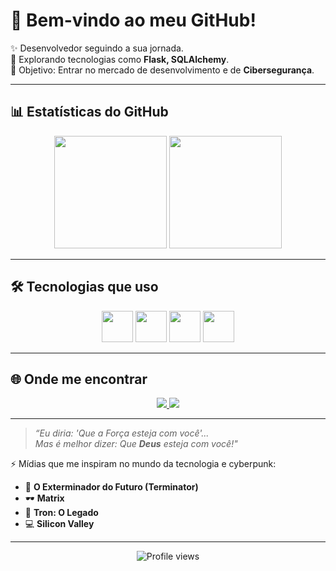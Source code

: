# 👾 Bem-vindo ao meu GitHub!  

✨ Desenvolvedor seguindo a sua jornada.  
🚀 Explorando tecnologias como **Flask, SQLAlchemy**.  
🎯 Objetivo: Entrar no mercado de desenvolvimento e de **Cibersegurança**.  

---

## 📊 Estatísticas do GitHub  

<p align="center">
  <img height="180em" src="https://github-readme-stats.vercel.app/api?username=DuduOliveira3121&show_icons=true&theme=tokyonight&hide_border=true&count_private=true"/>
  <img height="180em" src="https://github-readme-stats.vercel.app/api/top-langs/?username=DuduOliveira3121&layout=donut&theme=tokyonight&hide_border=true"/>
</p>

---

## 🛠️ Tecnologias que uso  

<p align="center">
  <img src="https://cdn.jsdelivr.net/gh/devicons/devicon/icons/python/python-original.svg" width="50"/>
  <img src="https://cdn.jsdelivr.net/gh/devicons/devicon/icons/linux/linux-original.svg" width="50"/>
  <img src="https://cdn.jsdelivr.net/gh/devicons/devicon/icons/windows8/windows8-original.svg" width="50"/>
  <img src="https://cdn.jsdelivr.net/gh/devicons/devicon/icons/flask/flask-original.svg" width="50"/>
</p>

---

## 🌐 Onde me encontrar  

<p align="center">
  <a href="https://www.linkedin.com/in/eduardo-oliveira-050908300" target="_blank">
    <img src="https://img.shields.io/badge/LinkedIn-000?style=for-the-badge&logo=linkedin&logoColor=0E76A8"/>
  </a>
  <a href="https://www.instagram.com/duduoliveira3103/" target="_blank">
    <img src="https://img.shields.io/badge/Instagram-000?style=for-the-badge&logo=instagram&logoColor=E4405F"/>
  </a>
</p>

---

> *“Eu diria: 'Que a Força esteja com você'...*  
> *Mas é melhor dizer: Que **Deus** esteja com você!"*

⚡ Mídias que me inspiram no mundo da tecnologia e cyberpunk:
- 🤖 **O Exterminador do Futuro (Terminator)**  
- 🕶️ **Matrix**  
- 💾 **Tron: O Legado**  
- 💻 **Silicon Valley**  

---

<p align="center">
  <img src="https://komarev.com/ghpvc/?username=DuduOliveira3121&color=blueviolet&style=flat-square" alt="Profile views"/>
</p>

